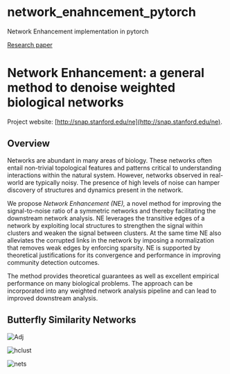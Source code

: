 # network_enahncement_pytorch
Network Enhancement implementation in pytorch


[Research paper](https://doi.org/10.1038/s41467-018-05469-x)


Network Enhancement: a general method to denoise weighted biological networks
==============================================================================

Project website: [http://snap.stanford.edu/ne](http://snap.stanford.edu/ne).

Overview
--------

Networks are abundant in many areas of biology. These networks often entail non-trivial 
topological features and patterns critical to understanding interactions within the 
natural system. However, networks observed in real-world are typically noisy. The presence 
of high levels of noise can hamper discovery of structures and dynamics present in the network. 

We propose *Network Enhancement (NE),* a novel method for improving the 
signal-to-noise ratio of a symmetric networks and thereby facilitating the downstream network 
analysis. NE leverages the transitive edges of a network by exploiting local structures to 
strengthen the signal within clusters and weaken the signal between clusters. At the same time 
NE also alleviates the corrupted links in the network by imposing a normalization that removes 
weak edges by enforcing sparsity. NE is supported by theoretical justifications for its 
convergence and performance in improving community detection outcomes. 

The method provides theoretical guarantees as well as excellent empirical performance on 
many biological problems. The approach can be incorporated into any weighted network analysis 
pipeline and can lead to improved downstream analysis. 



Butterfly Similarity Networks
--------

![Adj](https://github.com/jipq6175/network_enahncement_pytorch/figures/imshow.png)

![hclust](https://github.com/jipq6175/network_enahncement_pytorch/figure/hclust.png)

![nets](https://github.com/jipq6175/network_enahncement_pytorch/figure/nets.png)